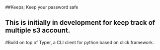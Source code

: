 ##Keeps; Keep your password safe
## This is initially in development for keep track of multiple s3 account.
#Build on top of Typer, a CLI client for python based on click framework.
